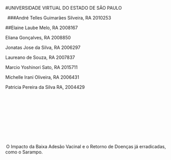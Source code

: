 #UNIVERSIDADE VIRTUAL DO ESTADO DE SÃO PAULO  

 
###André Telles Guimarães Silveira, RA 2010253   

##Elaine Laube Melo, RA 2008167  

Eliana Gonçalves, RA 2008850 

Jonatas Jose da Silva, RA 2006297 

Laureano de Souza, RA 2007837  

Marcio Yoshinori Sato, RA 2015711  

Michelle Irani Oliveira, RA 2006431 

Patricia Pereira da Silva RA, 2004429  

  

  

 

  

   

   

 O Impacto da Baixa Adesão Vacinal e o Retorno de Doenças já erradicadas, como o Sarampo. 
